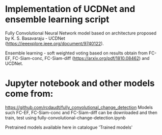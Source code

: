 # Implementation of UCDNet and ensemble learning script 
Fully Convolutional Neural Network model based on architecture proposed by K. S. Basavaraju - UCDNet (https://ieeexplore.ieee.org/document/9740122). 


Ensemble learning - soft weighted voting based on results obtain from FC-EF, FC-Siam-conc, FC-Siam-diff (https://arxiv.org/pdf/1810.08462) and UCDNet. 

# Jupyter notebook and other models come from: 
https://github.com/rcdaudt/fully_convolutional_change_detection
Models  such FC-EF, FC-Siam-conc and FC-Siam-diff can be downloaded and then train, test using fully-convolutional-change-detection.ipynb

Pretrained models available here in catalogue 'Trained models'
